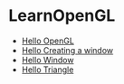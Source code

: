 # LearnOpenGL

- [Hello OpenGL](http://note.youdao.com/noteshare?id=d34ce04204d3d01597bc9fc53059359f&sub=2110DD7934784EF987CBC521A9DA7100)
- [Hello Creating a window](http://note.youdao.com/noteshare?id=82672ecd1d0c4ddea626600375e33658&sub=CDA1F9AB1AE043279F9207D51D93471F)
- [Hello Window](http://note.youdao.com/noteshare?id=f9b7b489f9040f8d5bfa3c95d3e0bc44&sub=C19245845F5449EB93922A3EE5C41C91)
- [Hello Triangle](http://note.youdao.com/noteshare?id=9755f1ecee04abeef6aef7fb6f994110&sub=0E4966C437224354B512CA0FE2A81095)